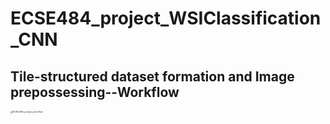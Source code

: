# ECSE484_project_WSIClassification_CNN
## Tile-structured dataset formation and Image prepossessing--Workflow
<img src="https://tva1.sinaimg.cn/large/0081Kckwly1glb1stt8x7j31970u0gmu.jpg" alt="ECSE 484_project_work flow" style="zoom: 25%;" />
